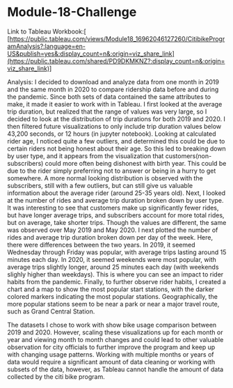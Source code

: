 # Module-18-Challenge

Link to Tableau Workbook:[ [https://public.tableau.com/views/Module18_16962046127260/CitibikeProgramAnalysis?:language=en-US&publish=yes&:display_count=n&:origin=viz_share_link](https://public.tableau.com/shared/PD9DKMKNZ?:display_count=n&:origin=viz_share_link)]

Analysis:
I decided to download and analyze data from one month in 2019 and the same month in 2020 to compare ridership data before and during the pandemic. Since both sets of data contained the same attributes to make, it made it easier to work with in Tableau.  I first looked at the average trip duration, but realized that the range of values was very large, so I decided to look at the distribution of trip durations for both 2019 and 2020. I then filtered future visualizations to only include trip duration values below 43,200 seconds, or 12 hours (in jupyter notebook). Looking at calculated rider age, I noticed quite a few outliers, and determined this could be due to certain riders not being honest about their age. So this led to breaking down by user type, and it appears from the visualization that customers(non-subscribers) could more often being dishonest with birth year. This could be due to the rider simply preferring not to answer or being in a hurry to get somewhere. A more normal looking distribution is observed with the subscribers, still with a few outliers, but can still give us valuable information about the average rider (around 25-35 years old). Next, I looked at the number of rides and average trip duration broken down by user type. It was interesting to see that customers make up significantly fewer rides, but have longer average trips, and subscribers account for more total rides, but on average, take shorter trips. Though the values are different, the same was observed over May 2019 and May 2020. I next plotted the number of rides and average trip duration broken down per day of the week. Here, there were differences between the two years. In 2019, it seemed Wednesday through Friday was popular, with average trips lasting around 15 minutes each day. In 2020, it seemed weekends were most popular, with average trips slightly longer, around 25 minutes each day (with weekends slighly higher than weekdays). This is where you can see an impact to rider habits from the pandemic. Finally, to further observe rider habits, I created a chart and a map to show the most popular start stations, with the darker colored markers indicating the most popular stations. Geographically, the more popular stations seem to be near a park or near a major travel route, such as Grand Central Station.

The datasets I chose to work with show bike usage comparison between 2019 and 2020. However, scaling these visualizations up for each month or year and viewing month to month changes and could lead to other valuable observation for city officials to further improve the program and keep up with changing usage patterns. Working with multiple months or years of data would require a significant amount of data cleaning or working with subsets of the data, however, as Tableau cannot handle the amount of data collected by the citi bike program. 


